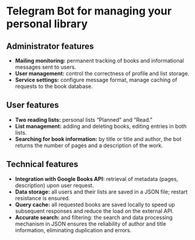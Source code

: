 # Telegram Bot for managing your personal library

## Administrator features
* **Mailing monitoring:** permanent tracking of books and informational messages sent to users.
* **User management:** control the correctness of profile and list storage.
* **Service settings:** configure message format, manage caching of requests to the book database.

## User features
* **Two reading lists:** personal lists “Planned” and “Read.”
* **List management:** adding and deleting books, editing entries in both lists.
* **Searching for book information:** by title or title and author, the bot returns the number of pages and a description of the work.

## Technical features
* **Integration with Google Books API:** retrieval of metadata (pages, description) upon user request.
* **Data storage:** all users and their lists are saved in a JSON file; restart resistance is ensured.
* **Query cache:** all requested books are saved locally to speed up subsequent responses and reduce the load on the external API.
* **Accurate search:** and filtering: the search and data processing mechanism in JSON ensures the reliability of author and title information, eliminating duplication and errors.